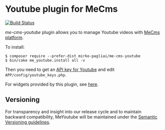 # Youtube plugin for MeCms

[![Build Status](https://travis-ci.org/mirko-pagliai/me-cms-youtube.svg?branch=master)](https://travis-ci.org/mirko-pagliai/me-cms-youtube)

*me-cms-youtube* plugin allows you to manage Youtube videos with 
[MeCms platform](//github.com/mirko-pagliai/cakephp-for-mecms).

To install:

    $ composer require --prefer-dist mirko-pagliai/me-cms-youtube
    $ bin/cake me_youtube.install all -v

Then you need to get an 
[API key for Youtube](//developers.google.com/youtube/registering_an_application) 
and edit `APP/config/youtube_keys.php`.

For widgets provided by this plugin, see 
[here](//github.com/mirko-pagliai/me-cms-youtube/wiki/Widgets).

## Versioning
For transparency and insight into our release cycle and to maintain backward 
compatibility, MeYoutube will be maintained under the 
[Semantic Versioning guidelines](http://semver.org).
